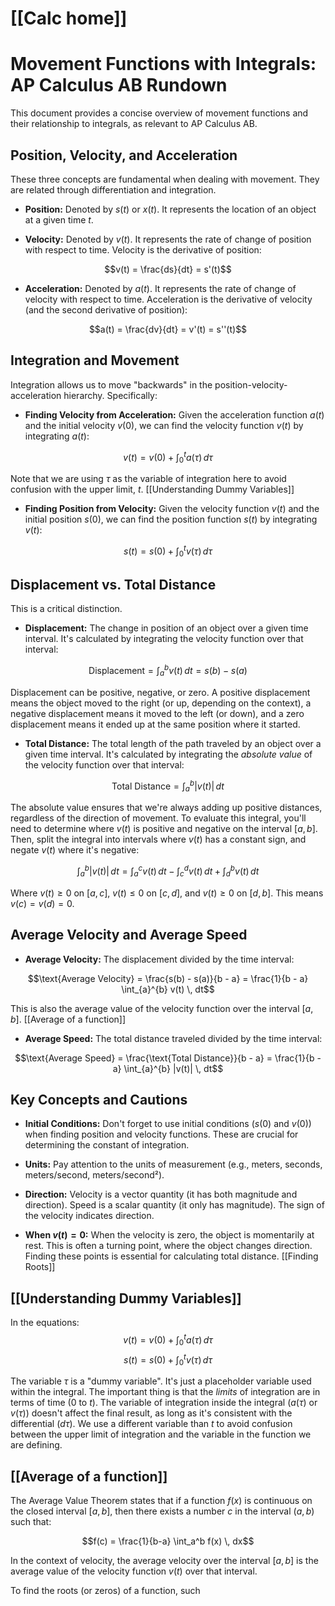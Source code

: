 # [[Calc home]]
# Movement Functions with Integrals: AP Calculus AB Rundown

This document provides a concise overview of movement functions and their relationship to integrals, as relevant to AP Calculus AB.

## Position, Velocity, and Acceleration

These three concepts are fundamental when dealing with movement.  They are related through differentiation and integration.

*   **Position:** Denoted by $s(t)$ or $x(t)$.  It represents the location of an object at a given time $t$.

*   **Velocity:** Denoted by $v(t)$.  It represents the rate of change of position with respect to time.  Velocity is the derivative of position:

$$v(t) = \frac{ds}{dt} = s'(t)$$

*   **Acceleration:** Denoted by $a(t)$.  It represents the rate of change of velocity with respect to time.  Acceleration is the derivative of velocity (and the second derivative of position):

$$a(t) = \frac{dv}{dt} = v'(t) = s''(t)$$

## Integration and Movement

Integration allows us to move "backwards" in the position-velocity-acceleration hierarchy.  Specifically:

*   **Finding Velocity from Acceleration:**  Given the acceleration function $a(t)$ and the initial velocity $v(0)$, we can find the velocity function $v(t)$ by integrating $a(t)$:

$$v(t) = v(0) + \int_{0}^{t} a(\tau) \, d\tau$$

Note that we are using $\tau$ as the variable of integration here to avoid confusion with the upper limit, $t$. [[Understanding Dummy Variables]]

*   **Finding Position from Velocity:** Given the velocity function $v(t)$ and the initial position $s(0)$, we can find the position function $s(t)$ by integrating $v(t)$:

$$s(t) = s(0) + \int_{0}^{t} v(\tau) \, d\tau$$

## Displacement vs. Total Distance

This is a critical distinction.

*   **Displacement:** The change in position of an object over a given time interval.  It's calculated by integrating the velocity function over that interval:

$$\text{Displacement} = \int_{a}^{b} v(t) \, dt = s(b) - s(a)$$

Displacement can be positive, negative, or zero.  A positive displacement means the object moved to the right (or up, depending on the context), a negative displacement means it moved to the left (or down), and a zero displacement means it ended up at the same position where it started.

*   **Total Distance:** The total length of the path traveled by an object over a given time interval.  It's calculated by integrating the *absolute value* of the velocity function over that interval:

$$\text{Total Distance} = \int_{a}^{b} |v(t)| \, dt$$

The absolute value ensures that we're always adding up positive distances, regardless of the direction of movement. To evaluate this integral, you'll need to determine where $v(t)$ is positive and negative on the interval $[a, b]$.  Then, split the integral into intervals where $v(t)$ has a constant sign, and negate $v(t)$ where it's negative:

$$\int_{a}^{b} |v(t)| \, dt = \int_{a}^{c} v(t) \, dt - \int_{c}^{d} v(t) \, dt + \int_{d}^{b} v(t) \, dt$$

Where $v(t) \ge 0$ on $[a, c]$, $v(t) \le 0$ on $[c, d]$, and $v(t) \ge 0$ on $[d, b]$.  This means $v(c) = v(d) = 0$.

## Average Velocity and Average Speed

*   **Average Velocity:** The displacement divided by the time interval:

$$\text{Average Velocity} = \frac{s(b) - s(a)}{b - a} = \frac{1}{b - a} \int_{a}^{b} v(t) \, dt$$

This is also the average value of the velocity function over the interval $[a, b]$. [[Average of a function]]

*   **Average Speed:** The total distance traveled divided by the time interval:

$$\text{Average Speed} = \frac{\text{Total Distance}}{b - a} = \frac{1}{b - a} \int_{a}^{b} |v(t)| \, dt$$

## Key Concepts and Cautions

*   **Initial Conditions:** Don't forget to use initial conditions ($s(0)$ and $v(0)$) when finding position and velocity functions. These are crucial for determining the constant of integration.

*   **Units:** Pay attention to the units of measurement (e.g., meters, seconds, meters/second, meters/second²).

*   **Direction:** Velocity is a vector quantity (it has both magnitude and direction). Speed is a scalar quantity (it only has magnitude).  The sign of the velocity indicates direction.

*   **When $v(t) = 0$:**  When the velocity is zero, the object is momentarily at rest.  This is often a turning point, where the object changes direction.  Finding these points is essential for calculating total distance.
[[Finding Roots]]

## [[Understanding Dummy Variables]]
In the equations:
$$v(t) = v(0) + \int_{0}^{t} a(\tau) \, d\tau$$
$$s(t) = s(0) + \int_{0}^{t} v(\tau) \, d\tau$$

The variable $\tau$ is a "dummy variable".  It's just a placeholder variable used within the integral.  The important thing is that the *limits* of integration are in terms of time ($0$ to $t$).  The variable of integration inside the integral ($a(\tau)$ or $v(\tau)$) doesn't affect the final result, as long as it's consistent with the differential ($d\tau$). We use a different variable than $t$ to avoid confusion between the upper limit of integration and the variable in the function we are defining.

## [[Average of a function]]
The Average Value Theorem states that if a function $f(x)$ is continuous on the closed interval $[a, b]$, then there exists a number $c$ in the interval $(a, b)$ such that:

$$f(c) = \frac{1}{b-a} \int_a^b f(x) \, dx$$

In the context of velocity, the average velocity over the interval $[a,b]$ is the average value of the velocity function $v(t)$ over that interval.


To find the roots (or zeros) of a function, such
